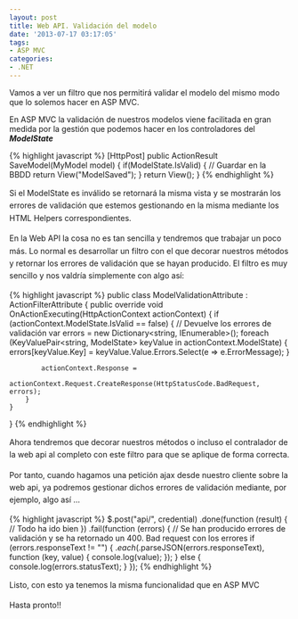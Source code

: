 ```yaml
---
layout: post
title: Web API. Validación del modelo
date: '2013-07-17 03:17:05'
tags:
- ASP MVC
categories:
- .NET
---
```



Vamos a ver un filtro que nos permitirá validar el modelo del mismo modo que lo solemos hacer en ASP MVC.

En ASP MVC la validación de nuestros modelos viene facilitada en gran medida por la gestión que podemos hacer en los controladores del ***ModelState***

{% highlight javascript %}
[HttpPost]
public ActionResult SaveModel(MyModel model)
{
    if(ModelState.IsValid)
    {
        // Guardar en la BBDD
        return View("ModelSaved");
    }
    return View();
}
{% endhighlight %}

<span style="font-size: 1em; line-height: 1.6em;">Si el ModelState es inválido se retornará la misma vista y se mostrarán los errores de validación que estemos gestionando en la misma mediante los HTML Helpers correspondientes.</span>

<span style="font-size: 1em; line-height: 1.6em;">En la Web API la cosa no es tan sencilla y tendremos que trabajar un poco más. Lo normal es desarrollar un filtro con el que decorar nuestros métodos y retornar los errores de validación que se hayan producido. El filtro es muy sencillo y nos valdría simplemente con algo así:</span>

{% highlight javascript %}
public class ModelValidationAttribute : ActionFilterAttribute
{
    public override void OnActionExecuting(HttpActionContext actionContext)
    {
        if (actionContext.ModelState.IsValid == false)
        {
            // Devuelve los errores de validación
            var errors = new Dictionary<string, IEnumerable<string>>();
            foreach (KeyValuePair<string, ModelState> keyValue in actionContext.ModelState)
            {
                errors[keyValue.Key] = keyValue.Value.Errors.Select(e => e.ErrorMessage);
            }
 
            actionContext.Response =
                actionContext.Request.CreateResponse(HttpStatusCode.BadRequest, errors);
        }
    }
}
{% endhighlight %}

<span style="font-size: 1em; line-height: 1.6em;">Ahora tendremos que decorar nuestros métodos o incluso el contralador de la web api al completo con este filtro para que se aplique de forma correcta.</span>

<span style="font-size: 1em; line-height: 1.6em;">Por tanto, cuando hagamos una petición ajax desde nuestro cliente sobre la web api, ya podremos gestionar dichos errores de validación mediante, <span>por ejemplo, </span>algo así …</span><span style="font-size: 1em; line-height: 1.6em;"></span>

{% highlight javascript %}
$.post("api/", credential)
	.done(function (result) {
        // Todo ha ido bien
	})
	.fail(function (errors) {
	    // Se han producido errores de validación y se ha retornado un 400. Bad request con los errores
        if (errors.responseText != "") {
             $.each($.parseJSON(errors.responseText), function (key, value) {
                console.log(value);
             });
        } else {
             console.log(errors.statusText);
        }
	});
{% endhighlight %}

<span style="font-size: 1em; line-height: 1.6em;">Listo, con esto ya tenemos la misma funcionalidad que en ASP MVC</span>

<span style="font-size: 1em; line-height: 1.6em;">Hasta pronto!!</span>


